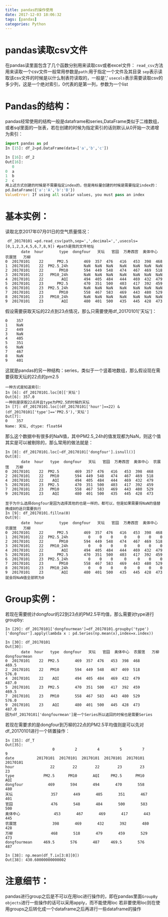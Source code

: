 ```yaml
---
title: pandas的操作使用
date: 2017-12-03 18:06:32
tags: [pandas]
categories: Python
---
```

#  pandas读取csv文件
在pandas读里面包含了几个函数分别用来读取csv或者excel文件：
`read_csv`方法用来读取一个csv文件一般常用参数是`path`:用于指定一个文件及其目录
`sep`表示读取该csv文件的时候是以什么制表符读取的，一般是','
`usecols`表示需要读取csv的多少列，这是一个绝对索引，0代表的是第一列，参数为一个list
#  Pandas的结构：
pandas经常使用的结构一般是dataframe和series,DataFrame类似于二维数组，或者sql里面的一张表，若在创建的时候为指定索引的话则默认从0开始一次递增为索引：
```python
import pandas as pd
In [15]: df_2=pd.DataFrame(data=['a','b','c'])

In [16]: df_2
Out[16]: 
   0
0  a
1  b
2  c
用上述方式创建的时候是不需要指定index的，但是用标量创建的时候是需要指定index的：
pd.DataFrame({'a':'A','b':'B'})
ValueError: If using all scalar values, you must pass an index
```
#  基本实例：
读取北京2017年07月01日的空气质量情况：
```
 df_20170101 =pd.read_csv(path,sep=',',decimal=',',usecols=[0,1,2,3,4,5,6,7,8,9]) #path是我的文件地址
       date  hour       type  dongfour   天坛   官园  万寿西宫  奥体中心  农展馆   万柳
0  20170101    22      PM2.5       469  357  476   416   453  398  468
1  20170101    22  PM2.5_24h       NaN  NaN  NaN   NaN   NaN  NaN  NaN
2  20170101    22       PM10       594  449  548   474   467  469  518
3  20170101    22   PM10_24h       NaN  NaN  NaN   NaN   NaN  NaN  NaN
4  20170101    22        AQI       494  405  484   444   469  432  479
5  20170101    23      PM2.5       470  351  500   403   417  392  459
6  20170101    23  PM2.5_24h       NaN  NaN  NaN   NaN   NaN  NaN  NaN
7  20170101    23       PM10       558  467  583   469   443  480  529
8  20170101    23   PM10_24h       NaN  NaN  NaN   NaN   NaN  NaN  NaN
9  20170101    23        AQI       480  401  500   435   445  428  473

```
假设需要获取天坛的22点到23点情况，那么只需要使用df_20170101['天坛']：
```
0    357
1    NaN
2    449
3    NaN
4    405
5    351
6    NaN
7    467
8    NaN
9    401
```
这就是pandas的另一种结构：series，类似于一个竖着地数组，那么假设现在需要获取天坛的22点的pm2.5
```
一种方式是知道索引:
In [6]: df_20170101.loc[0]['天坛']
Out[6]: 357.0
一种则是获取22点并且type为PM2.5的时候的天坛
In [7]: df_20170101.loc[(df_20170101['hour']==22) & (df_20170101['type']=='PM2.5'),'天坛']
Out[7]: 
0    357
Name: 天坛, dtype: float64
```
那么这个数据中有很多的NaN值，其中PM2.5_24h的值发现都为NaN，则这个值其实是可以被剔除的，那么常用的做法就是：
```
In [8]: df_20170101.loc[~df_20170101['dongfour'].isnull()]
Out[8]: 
       date  hour   type  dongfour   天坛   官园  万寿西宫  奥体中心  农展馆   万柳
0  20170101    22  PM2.5       469  357  476   416   453  398  468
2  20170101    22   PM10       594  449  548   474   467  469  518
4  20170101    22    AQI       494  405  484   444   469  432  479
5  20170101    23  PM2.5       470  351  500   403   417  392  459
7  20170101    23   PM10       558  467  583   469   443  480  529
9  20170101    23    AQI       480  401  500   435   445  428  473

至于为什么选择dongfour是因为选择其他的也是一样的，都可以，但是如果需要将NaN的值替换成0的话只需要执行
In [9]: df_20170101.fillna(0)
Out[9]: 
       date  hour       type  dongfour   天坛   官园  万寿西宫  奥体中心  农展馆   万柳
0  20170101    22      PM2.5       469  357  476   416   453  398  468
1  20170101    22  PM2.5_24h         0    0    0     0     0    0    0
2  20170101    22       PM10       594  449  548   474   467  469  518
3  20170101    22   PM10_24h         0    0    0     0     0    0    0
4  20170101    22        AQI       494  405  484   444   469  432  479
5  20170101    23      PM2.5       470  351  500   403   417  392  459
6  20170101    23  PM2.5_24h         0    0    0     0     0    0    0
7  20170101    23       PM10       558  467  583   469   443  480  529
8  20170101    23   PM10_24h         0    0    0     0     0    0    0
9  20170101    23        AQI       480  401  500   435   445  428  473
就会将NaN值全部转为0
```
#  Group实例：
若现在需要统计dongfour的22到23点的PM2.5平均值，那么需要对type进行groupby:
```
In [29]: df_20170101['dongfourmean']=df_20170101.groupby('type')['dongfour'].apply(lambda x : pd.Series(np.mean(x),index=x.index))

In [30]: df_20170101
Out[30]: 
       date  hour   type  dongfour   天坛   官园  奥体中心  农展馆   万柳  dongfourmean
0  20170101    22  PM2.5       469  357  476   453  398  468         469.5
2  20170101    22   PM10       594  449  548   467  469  518         576.0
4  20170101    22    AQI       494  405  484   469  432  479         487.0
5  20170101    23  PM2.5       470  351  500   417  392  459         469.5
7  20170101    23   PM10       558  467  583   443  480  529         576.0
9  20170101    23    AQI       480  401  500   445  428  473         487.0
因为df_20170101['dongfourmean']是一个Series所以返回的时候也是需要Series
```
若现在需要求的是dongfour到万柳的22点的PM2.5平均值则是可以先对df_20170101进行一个转置操作：
```
In [35]: df_T
Out[35]: 
                     0         2         4         5         7         9
date          20170101  20170101  20170101  20170101  20170101  20170101
hour                22        22        22        23        23        23
type             PM2.5      PM10       AQI     PM2.5      PM10       AQI
dongfour           469       594       494       470       558       480
天坛                 357       449       405       351       467       401
官园                 476       548       484       500       583       500
奥体中心               453       467       469       417       443       445
农展馆                398       469       432       392       480       428
万柳                 468       518       479       459       529       473
dongfourmean     469.5       576       487     469.5       576       487

In [38]: np.mean(df_T.ix[3:8][0])
Out[38]: 430.60000000000002
```
#  注意细节：
pandas进行group之后是不可以在用loc进行操作的，即在pandas里面`GroupBy objects`进行一些操作的话可以采用apply，而不能使用loc
若非要使用loc则在使用groups之后转化成一个dataframe之后再进行一些dataframe的操作